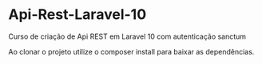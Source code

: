 # Api-Rest-Laravel-10
Curso de criação de Api REST em Laravel 10 com autenticação sanctum

Ao clonar o projeto utilize  o composer install para baixar as dependências.
